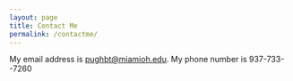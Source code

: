 ```yaml
---
layout: page
title: Contact Me
permalink: /contactme/
---
```

My email address is pughbt@miamioh.edu.
My phone number is 937-733--7260

